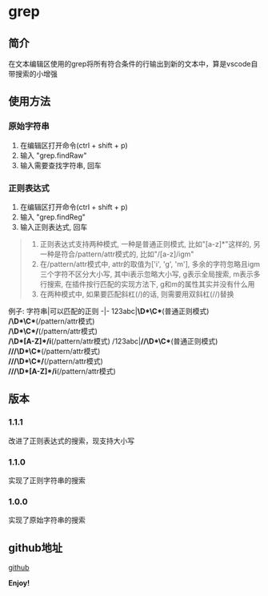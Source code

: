 # grep

## 简介
在文本编辑区使用的grep将所有符合条件的行输出到新的文本中，算是vscode自带搜索的小增强

## 使用方法
### 原始字符串
1. 在编辑区打开命令(ctrl + shift + p)
1. 输入 "grep.findRaw"
1. 输入需要查找字符串, 回车

### 正则表达式
1. 在编辑区打开命令(ctrl + shift + p)
1. 输入 "grep.findReg"
1. 输入正则表达式, 回车
>1. 正则表达式支持两种模式, 一种是普通正则模式, 比如"[a-z]*"这样的, 另一种是符合/pattern/attr模式的, 比如"/[a-z]/igm"
>1. 在/pattern/attr模式中, attr的取值为['i', 'g', 'm'], 多余的字符忽略且igm三个字符不区分大小写, 其中i表示忽略大小写, g表示全局搜索, m表示多行搜索, 在插件按行匹配的实现方法下, g和m的属性其实并没有什么用
>1. 在两种模式中, 如果要匹配斜杠(/)的话, 则需要用双斜杠(//)替换

例子:
字符串|可以匹配的正则
-|-
123abc|**\D\*\C\***(普通正则模式)<br/>**/\D\*\C\***(/pattern/attr模式)<br/>**/\D\*\C\*/**(/pattern/attr模式)<br/>**/\D\*[A-Z]\*/i**(/pattern/attr模式)
/123abc|**//\D\*\C\***(普通正则模式)<br/>**///\D\*\C\***(/pattern/attr模式)<br/>**///\D\*\C\*/**(/pattern/attr模式)<br/>**///\D\*[A-Z]\*/i**(/pattern/attr模式)

## 版本
### 1.1.1
改进了正则表达式的搜索，现支持大小写
### 1.1.0
实现了正则字符串的搜索

### 1.0.0
实现了原始字符串的搜索


## github地址
[github](https://github.com/AmazingFrog/grep)

**Enjoy!**
